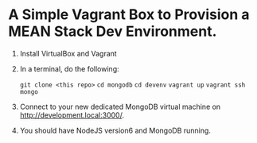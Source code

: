# A Simple Vagrant Box to Provision a MEAN Stack Dev Environment.

1. Install VirtualBox and Vagrant

2. In a terminal, do the following:

    `git clone <this repo>`
    `cd mongodb`
    `cd devenv`
    `vagrant up`
    `vagrant ssh`
    `mongo`

3. Connect to your new dedicated MongoDB virtual machine on http://development.local:3000/.

4. You should have NodeJS version6 and MongoDB running.

